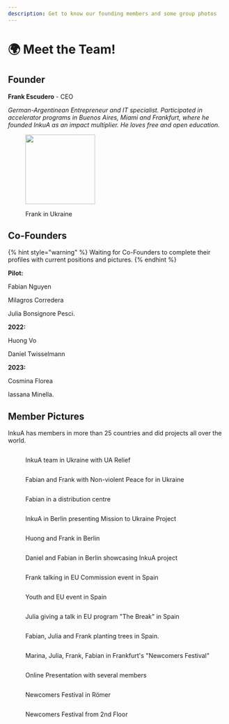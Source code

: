 ```yaml
---
description: Get to know our founding members and some group photos
---
```


# 🌍 Meet the Team!

## Founder

&#x20;**Frank Escudero** - CEO

_German-Argentinean Entrepreneur and IT specialist. Participated in accelerator programs in Buenos Aires, Miami and Frankfurt, where he founded InkuA as an impact multiplier. He loves free and open education._&#x20;

<div align="left">

<figure><img src="../../.gitbook/assets/image.png" alt="" width="160"><figcaption><p>Frank in Ukraine</p></figcaption></figure>

</div>

## Co-Founders&#x20;

{% hint style="warning" %}
Waiting for Co-Founders to complete their profiles with current positions and pictures.&#x20;
{% endhint %}

**Pilot:**&#x20;

Fabian Nguyen

Milagros Corredera

Julia Bonsignore Pesci.

**2022:**&#x20;

Huong Vo

Daniel Twisselmann

**2023:**&#x20;

Cosmina Florea

Iassana Minella.

## Member Pictures

InkuA has members in more than 25 countries and did projects all over the world.&#x20;

<div>

<figure><img src="../../.gitbook/assets/Screenshot_20230720_172555.png" alt=""><figcaption><p>InkuA team in Ukraine with UA Relief</p></figcaption></figure>

 

<figure><img src="../../.gitbook/assets/Screenshot_20230720_172418 (1).png" alt=""><figcaption><p>Fabian and Frank with Non-violent Peace for in Ukraine</p></figcaption></figure>

 

<figure><img src="../../.gitbook/assets/Screenshot_20230720_172359 (1).png" alt=""><figcaption><p>Fabian in a distribution centre</p></figcaption></figure>

 

<figure><img src="../../.gitbook/assets/Screenshot_20230720_171834.png" alt=""><figcaption><p>InkuA in Berlin presenting Mission to Ukraine Project</p></figcaption></figure>

</div>

<div>

<figure><img src="../../.gitbook/assets/Screenshot_20230720_171823 (1).png" alt=""><figcaption><p>Huong and Frank in Berlin</p></figcaption></figure>

 

<figure><img src="../../.gitbook/assets/Screenshot_20230720_171806 (1).png" alt=""><figcaption><p>Daniel and Fabian in Berlin showcasing InkuA project</p></figcaption></figure>

</div>

<div>

<figure><img src="../../.gitbook/assets/10 (1).png" alt=""><figcaption><p>Frank talking in EU Commission event in Spain</p></figcaption></figure>

 

<figure><img src="../../.gitbook/assets/1671229131319.jpg" alt=""><figcaption><p>Youth and EU event in Spain</p></figcaption></figure>

 

<figure><img src="../../.gitbook/assets/1.png" alt=""><figcaption><p>Julia giving a talk in EU program "The Break" in Spain</p></figcaption></figure>

 

<figure><img src="../../.gitbook/assets/688A3342.jpg" alt=""><figcaption><p>Fabian, Julia and Frank planting trees in Spain.</p></figcaption></figure>

</div>

<div>

<figure><img src="../../.gitbook/assets/_SZA5154.jpg" alt=""><figcaption><p>Marina, Julia, Frank, Fabian in Frankfurt's "Newcomers Festival"</p></figcaption></figure>

 

<figure><img src="../../.gitbook/assets/3 (2).png" alt=""><figcaption><p>Online Presentation with several members</p></figcaption></figure>

 

<figure><img src="../../.gitbook/assets/7.png" alt=""><figcaption><p>Newcomers Festival in Römer</p></figcaption></figure>

 

<figure><img src="../../.gitbook/assets/6.png" alt=""><figcaption><p>Newcomers Festival from 2nd Floor</p></figcaption></figure>

</div>

##
